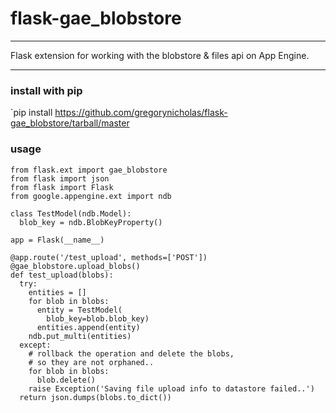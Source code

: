 # flask-gae_blobstore

--------------

Flask extension for working with the blobstore & files api on App Engine.

----

### install with pip
`pip install https://github.com/gregorynicholas/flask-gae_blobstore/tarball/master

### usage

    from flask.ext import gae_blobstore
    from flask import json
    from flask import Flask
    from google.appengine.ext import ndb

    class TestModel(ndb.Model):
      blob_key = ndb.BlobKeyProperty()

    app = Flask(__name__)

    @app.route('/test_upload', methods=['POST'])
    @gae_blobstore.upload_blobs()
    def test_upload(blobs):
      try:
        entities = []
        for blob in blobs:
          entity = TestModel(
            blob_key=blob.blob_key)
          entities.append(entity)
        ndb.put_multi(entities)
      except:
        # rollback the operation and delete the blobs,
        # so they are not orphaned..
        for blob in blobs:
          blob.delete()
        raise Exception('Saving file upload info to datastore failed..')
      return json.dumps(blobs.to_dict())


